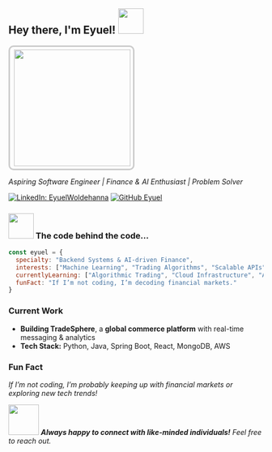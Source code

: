 <h2> Hey there, I'm Eyuel! <img src="https://media.giphy.com/media/hvRJCLFzcasrR4ia7z/giphy.gif" width="50"></h2>
<div style="border: 3px solid #ccc; display: inline-block; padding: 5px; border-radius: 10px;">
    <img align="right" src="https://media.giphy.com/media/xT9IgzoKnwFNmISR8I/giphy.gif" width="230">
</div>

<p><em>Aspiring Software Engineer | Finance & AI Enthusiast | Problem Solver</em></p>

[![LinkedIn: EyuelWoldehanna](https://img.shields.io/badge/-EyuelWoldehanna-blue?style=flat-square&logo=Linkedin&logoColor=white&link=https://www.linkedin.com/in/eyuelwoldehanna/)](https://www.linkedin.com/in/woldehanna/)
[![GitHub Eyuel](https://img.shields.io/github/followers/EyuelWoldehanna?label=follow&style=social)](https://github.com/Eyuelwoldeh)

### <img src="https://media.giphy.com/media/VgCDAzcKvsR6OM0uWg/giphy.gif" width="50"> The code behind the code...  

```javascript
const eyuel = {  
  specialty: "Backend Systems & AI-driven Finance",  
  interests: ["Machine Learning", "Trading Algorithms", "Scalable APIs"],  
  currentlyLearning: ["Algorithmic Trading", "Cloud Infrastructure", "AI for Financial Markets"],  
  funFact: "If I’m not coding, I’m decoding financial markets."  
} 
```

### **Current Work**  
- **Building TradeSphere**, a **global commerce platform** with real-time messaging & analytics  
- **Tech Stack:** Python, Java, Spring Boot, React, MongoDB, AWS 

### **Fun Fact**  
*If I’m not coding, I’m probably keeping up with financial markets or exploring new tech trends!*  

<img src="https://media.giphy.com/media/LnQjpWaON8nhr21vNW/giphy.gif" width="60">  
<em><b>Always happy to connect with like-minded individuals!</b> Feel free to reach out.</em>
